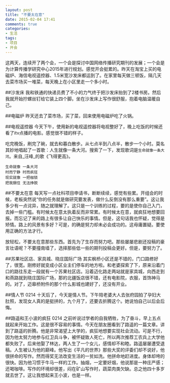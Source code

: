 ```yaml
---
layout: post
title: "不要太在意"
date: 2015-02-04 17:41
comments: true
categories: 
- 生活
tags:
- 项目
- 开会
---
```


这两天，连续开了两个会，一个会是探讨中国网络传播研究期刊的发展；一个会是为计算传播学研究中心2015年进行规划。感觉开会挺累的。昨天在淘宝上买的电磁炉、海信电视遥控器、1.5米宽沙发床都运到了。在家里每天做三顿饭，隔几天去菜市场买一堆菜，每天晚上在小区里走一个多小时。

##沙发床
我和铁通的快递员费了不小的力气终于把沙发床抬到了2楼书房。然后我就开始拧螺丝钉给它装上四个脚。坐在沙发床上写作很舒服，抱着电脑温暖自己。

##电磁炉
昨天还去了菜市场，买了菜，回来使用电磁炉吃了火锅。

##电视遥控器
今天下午，使用新的电视遥控器将电视整好了，晚上吃饭的时候还看了itv点播的电影。感觉很不错的样子。

吃完晚饭，刷完了碗，就去和暮白散步。从七点半到八点半，散步一个小时。莫名其妙地唱起了一首歌：人生就像一条大河。搜索了一下，发现歌词是`生命就像一条大河`。来自_汪峰_的歌《飞得更高》。


    
    生命就像 一条大河
    时而宁静 时而疯狂
    现实就像 一把枷锁
    把我捆住 无法挣脱

##不要太在意
每天写一点社科项目申请书，断断续续，感觉有些累。开组会的时候，老板突然说“你的任务就是做研究要发表，做什么反倒没有那么重要”。这让我多少有一点诧异，随之就理解了。这只是一个训练的过程，要的是使你自己入门，去掉一些门槛。有时候太在意太执着反而非常累。有时候太在意，就疯狂地想要回报。而忘记了来的路上有很多让自己快乐的事情。但是，这句话我也怀疑，觉得是矫情。路上的风景有多好？可是，的确是努力却未必会成功的。这毋庸置疑。要使用正确的方法才行。

放轻松，不要太在意那些东西。首先为了生存而努力吧。那些屡屡悲剧还投稿的豪言壮语呢？不要撞南墙了，选择那些低一些的期刊投稿会更好。但是，要努力了。


##苏果社区店、家具城、晓庄国际广场
其实枫桥小区还是不错的，门口路修好了，很宽。刚修好就变成小区业主们停车的地方啦。和老婆探索了下，原来沿着门口的路往东走一段就有一个苏果社区店。沿着迈化路走两站就是家具城，向西走到和燕路就到晓庄国际广场，那的北疆饭店很不错，还有电影院，衣服，首饰神马的。对了，迈皋桥附件的那个什么影城也建好了，还没有开业。

##情人节 0214
十天后了，今天是情人节。下午陪老婆大人去张府园拍了孕妇大肚照，发现女人真的是挺拼的，九个月了，还要去折腾这个。她说怕自己以后会后悔。

##路遥和王小波的疯狂 0214
之前听说过学者的自我牺牲，为了奋斗，早上五点就起来开始工作。这是很不容易的事情。今天在朋友圈看到了路遥的一篇文章。讲到了路遥的折腾。他是非常渴望上大学的，疯狂地想要实现社会流动。可是不行，因为他太努力地参与红卫兵斗争，被怀疑致人死亡，所以两次推荐工农兵上大学他都失败了。后来他娶了林达，两人生了一个女儿，感情却不和睦。路遥屡屡遭受退稿。人生被认为他的巅峰。他写出《平凡的世界》那些大奖的评委们却不说好，他很拼命的写作。然而得奖无法改变生活的一贫如洗。他拼命地赶进度。身体却垮的很快。因为他习惯于牛马一样的工作。抽烟，一定要好烟，他说那是一种庄严感；还喝咖啡。写作的环境却很差，闷在矿山写作时，蔬菜肉类欠缺。总之他四十多岁就去世了。这让我想起来王小波，也是一样。

